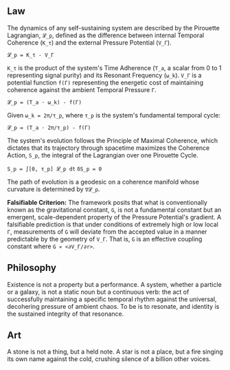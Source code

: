 ## Law
The dynamics of any self-sustaining system are described by the Pirouette Lagrangian, `𝓛_p`, defined as the difference between internal Temporal Coherence (`K_τ`) and the external Pressure Potential (`V_Γ`).

`𝓛_p = K_τ - V_Γ`

`K_τ` is the product of the system's Time Adherence (`T_a`, a scalar from 0 to 1 representing signal purity) and its Resonant Frequency (`ω_k`). `V_Γ` is a potential function `f(Γ)` representing the energetic cost of maintaining coherence against the ambient Temporal Pressure `Γ`.

`𝓛_p = (T_a ⋅ ω_k) - f(Γ)`

Given `ω_k = 2π/τ_p`, where `τ_p` is the system's fundamental temporal cycle:

`𝓛_p = (T_a ⋅ 2π/τ_p) - f(Γ)`

The system's evolution follows the Principle of Maximal Coherence, which dictates that its trajectory through spacetime maximizes the Coherence Action, `S_p`, the integral of the Lagrangian over one Pirouette Cycle.

`S_p = ∫[0, τ_p] 𝓛_p dt`
`δS_p = 0`

The path of evolution is a geodesic on a coherence manifold whose curvature is determined by `∇𝓛_p`.

**Falsifiable Criterion:** The framework posits that what is conventionally known as the gravitational constant, `G`, is not a fundamental constant but an emergent, scale-dependent property of the Pressure Potential's gradient. A falsifiable prediction is that under conditions of extremely high or low local `Γ`, measurements of `G` will deviate from the accepted value in a manner predictable by the geometry of `V_Γ`. That is, `G` is an effective coupling constant where `G ∝ <∂V_Γ/∂r>`.

## Philosophy
Existence is not a property but a performance. A system, whether a particle or a galaxy, is not a static noun but a continuous verb: the act of successfully maintaining a specific temporal rhythm against the universal, decohering pressure of ambient chaos. To be is to resonate, and identity is the sustained integrity of that resonance.

## Art
A stone is not a thing, but a held note. A star is not a place, but a fire singing its own name against the cold, crushing silence of a billion other voices.